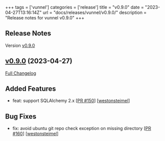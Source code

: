 +++
tags = ['vunnel']
categories = ['release']
title = "v0.9.0"
date = "2023-04-27T13:16:14Z"
url = "docs/releases/vunnel/v0.9.0/"
description = "Release notes for vunnel v0.9.0"
+++

## Release Notes

Version [v0.9.0](https://github.com/anchore/vunnel/releases/tag/v0.9.0)

## [v0.9.0](https://github.com/anchore/vunnel/tree/v0.9.0) (2023-04-27)

[Full Changelog](https://github.com/anchore/vunnel/compare/v0.8.1...v0.9.0)

## Added Features

- feat: support SQLAlchemy 2.x [[PR #150](https://github.com/anchore/vunnel/pull/150)] [[westonsteimel](https://github.com/westonsteimel)]

## Bug Fixes

- fix: avoid ubuntu git repo check exception on missing directory [[PR #160](https://github.com/anchore/vunnel/pull/160)] [[westonsteimel](https://github.com/westonsteimel)]
